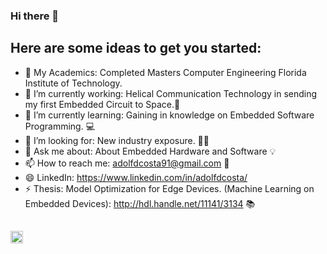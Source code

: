 ### Hi there 👋

## Here are some ideas to get you started:

- 👦 My Academics: Completed Masters Computer Engineering Florida Institute of Technology. 
- 🔭 I’m currently working: Helical Communication Technology in sending my first Embedded Circuit to Space.🚀
- 🌱 I’m currently learning: Gaining in knowledge on Embedded Software Programming.  💻
- 🤔 I’m looking for: New industry exposure. 👨‍🚒
- 💬 Ask me about: About Embedded Hardware and Software 💡
- 📫 How to reach me: adolfdcosta91@gmail.com 📩
- 😄 LinkedIn: https://www.linkedin.com/in/adolfdcosta/
- ⚡ Thesis: Model Optimization for Edge Devices. (Machine Learning on Embedded Devices):  http://hdl.handle.net/11141/3134 📚

## <img height="20" alt="C++" src="https://img.shields.io/badge/c++%20-%2300599C.svg?&style=for-the-badge&logo=c%2B%2B&ogoColor=white"/>
